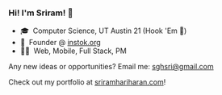 ### Hi! I'm Sriram! 👋

- 🎓  &nbsp;Computer Science, UT Austin 21 (Hook 'Em 🤘)
- 🐙  &nbsp;Founder @ [instok.org](https://www.instok.org/) 
- 👨‍💻  &nbsp;Web, Mobile, Full Stack, PM

Any new ideas or opportunities? Email me: sghsri@gmail.com

Check out my portfolio at [sriramhariharan.com](http://www.sriramhariharan.com)!
